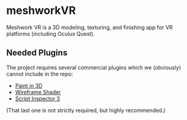 # meshworkVR

Meshwork VR is a 3D modeling, texturing, and finishing app for VR platforms (including Oculus Quest).


## Needed Plugins

The project requires several commercial plugins which we (obviously) cannot include in the repo:

- [Paint in 3D](https://assetstore.unity.com/packages/tools/painting/paint-in-3d-26286)
- [Wireframe Shader](https://assetstore.unity.com/packages/vfx/shaders/wireframe-shader-181386)
- [Script Inspector 3](https://assetstore.unity.com/packages/tools/visual-scripting/script-inspector-3-3535)

(That last one is not strictly required, but highly recommended.)

